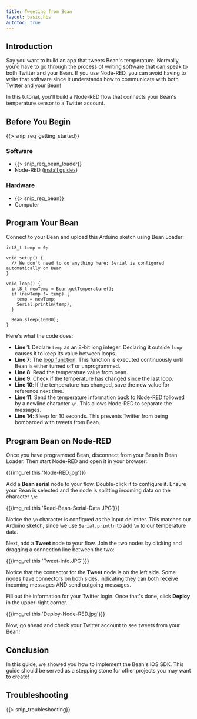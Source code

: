 ```yaml
---
title: Tweeting from Bean
layout: basic.hbs
autotoc: true
---
```


## Introduction

Say you want to build an app that tweets Bean's temperature. Normally, you'd have to go through the process of writing software that can speak to both Twitter and your Bean. If you use Node-RED, you can avoid having to write that software since it understands how to communicate with both Twitter and your Bean!

In this tutorial, you'll build a Node-RED flow that connects your Bean's temperature sensor to a Twitter account.

## Before You Begin

{{> snip_req_getting_started}}

### Software

* {{> snip_req_bean_loader}}
* Node-RED ([install guides](../installation))

### Hardware

* {{> snip_req_bean}}
* Computer

## Program Your Bean

Connect to your Bean and upload this Arduino sketch using Bean Loader:

```
int8_t temp = 0;

void setup() {
  // We don't need to do anything here; Serial is configured automatically on Bean
}

void loop() {
  int8_t newTemp = Bean.getTemperature();
  if (newTemp != temp) {
    temp = newTemp;
    Serial.println(temp);
  }

  Bean.sleep(10000);
} 

```
Here's what the code does:

* **Line 1**: Declare `temp` as an 8-bit long integer. Declaring it outside `loop` causes it to keep its value between loops.
* **Line 7**: The [loop function](https://www.arduino.cc/en/Reference/Loop). This function is executed continuously until Bean is either turned off or unprogrammed.
* **Line 8**: Read the temperature value from bean.
* **Line 9**: Check if the temperature has changed since the last loop.
* **Line 10**: If the temperature has changed, save the new value for reference next time.
* **Line 11**: Send the temperature information back to Node-RED followed by a newline character `\n`. This allows Node-RED to separate the messages.
* **Line 14**: Sleep for 10 seconds. This prevents Twitter from being bombarded with tweets from Bean.

## Program Bean on Node-RED

Once you have programmed Bean, disconnect from your Bean in Bean Loader. Then start Node-RED and open it in your browser:

{{{img_rel this 'Node-RED.jpg'}}}

Add a **Bean serial** node to your flow. Double-click it to configure it. Ensure your Bean is selected and the node is splitting incoming data on the character `\n`:

{{{img_rel this 'Read-Bean-Serial-Data.JPG'}}}

Notice the `\n` character is configued as the input delimiter. This matches our Arduino sketch, since we use `Serial.println` to add `\n` to our temperature data.

Next, add a **Tweet** node to your flow. Join the two nodes by clicking and dragging a connection line between the two:

{{{img_rel this 'Tweet-info.JPG'}}}

Notice that the connector for the **Tweet** node is on the left side. Some nodes have connectors on both sides, indicating they can both receive incoming messages AND send outgoing messages.

Fill out the information for your Twitter login. Once that's done, click **Deploy** in the upper-right corner. 

{{{img_rel this 'Deploy-Node-RED.jpg'}}}

Now, go ahead and check your Twitter account to see tweets from your Bean!

## Conclusion

In this guide, we showed you how to implement the Bean's iOS SDK.  This guide should be served as a stepping stone for other projects you may want to create! 

## Troubleshooting

{{> snip_troubleshooting}}
